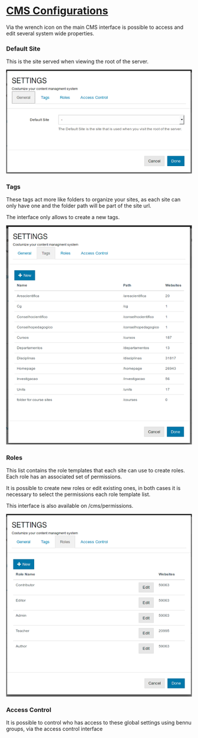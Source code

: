 # [CMS Configurations](cms-configuration.md)

Via the wrench icon on the main CMS interface is possible to access and edit several system wide properties.

### **Default Site**

This is the site served when viewing the root of the server.

![](assets/Selection_004.png)

### **Tags**

These tags act more like folders to organize your sites, as each site can only have one and the folder path will be part of the site url.

The interface only allows to create a new tags.

![](assets/Selection_003.png)

### **Roles**

This list contains the role templates that each site can use to create roles. Each role has an associated set of permissions.

It is possible to create new roles or edit existing ones, in both cases it is necessary to select the permissions each role template list.

This interface is also available on /cms/permissions.

![](assets/Selection_007.png)

### **Access Control**

It is possible to control who has access to these global settings using bennu groups, via the access control interface

